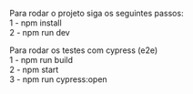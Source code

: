 Para rodar o projeto siga os seguintes passos: <br>
1 - npm install  <br>
2 - npm run dev

Para rodar os testes com cypress (e2e)  <br>
1 - npm run build  <br>
2 - npm start  <br>
3 - npm run cypress:open  <br>
